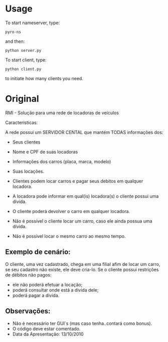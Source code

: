 Usage
=====

To start nameserver, type:

    pyro-ns

and then:
    
    python server.py

To start client, type:

    python client.py

to initiate how many clients you need.
  

Original
=========
RMI - Solução para uma rede de locadoras de veículos

Características:

A rede possui um SERVIDOR CENTAL que mantém TODAS informações dos:

* Seus clientes
* Nome e CPF de suas locadoras
* Informações dos carros (placa, marca, modelo)
* Suas locações.
  
* Clientes podem locar carros e pagar seus debitos em qualquer locadora.
* A locadora pode informar em qual(is) locadora(s) o cliente possui uma divida.
* O cliente poderá devolver o carro em qualquer locadora.
* Não é possível o cliente locar um carro, caso ele ainda possua uma dívida.
* Não é possivel locar o mesmo carro ao mesmo tempo.

Exemplo de cenário:
--------------------
O cliente, uma vez cadastrado, chega em uma filial afim de locar um carro, se seu cadastro não existe, ele deve cria-lo. Se o cliente possui restrições de débitos não pagos:

* ele não poderá efetuar a locação;
* poderá consultar onde está a divida dele;
* poderá pagar a divida.

Observações:
------------
* Não é necessário ter GUI´s (mas caso tenha..contará como bonus).
* O código deve estar comentado.
* Data da Apresentação: 13/10/2010